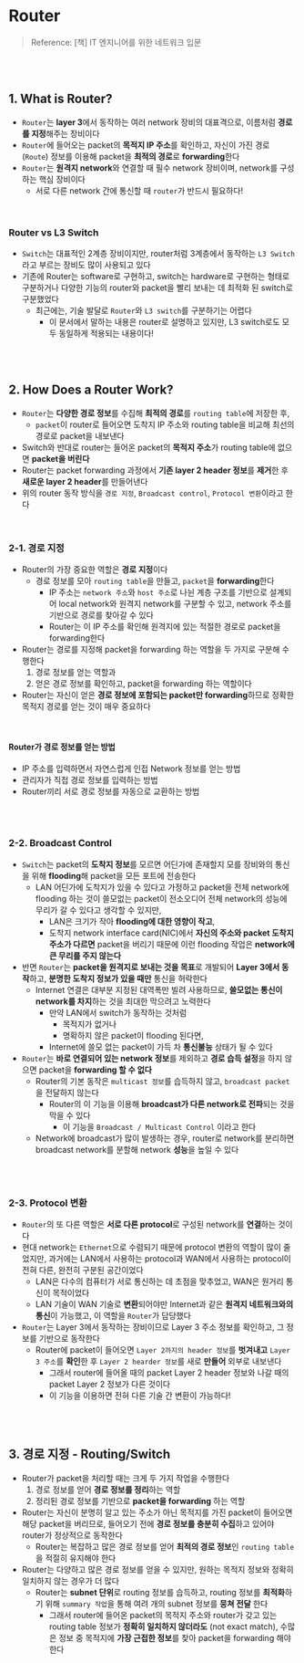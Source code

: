 # Router

> Reference: [책] IT 엔지니어를 위한 네트워크 입문

<br>

<br>

## 1. What is Router?

- `Router`는 **layer 3**에서 동작하는 여러 network 장비의 대표격으로, 이름처럼 **경로를 지정**해주는 장비이다
- `Router`에 들어오는 packet의 **목적지 IP 주소**를 확인하고, 자신이 가진 경로(`Route`) 정보를 이용해 packet을 **최적의 경로**로 **forwarding**한다
- `Router`는 **원격지 network**와 연결할 때 필수 network 장비이며, network를 구성하는 핵심 장비이다
  - 서로 다른 network 간에 통신할 때 `router`가 반드시 필요하다!

<br>

### Router vs L3 Switch

- `Switch`는 대표적인 2계층 장비이지만, router처럼 3계층에서 동작하는 `L3 Switch`라고 부르는 장비도 많이 사용되고 있다
- 기존에 Router는 software로 구현하고, switch는 hardware로 구현하는 형태로 구분하거나 다양한 기능의 router와 packet을 빨리 보내는 데 최적화 된 switch로 구분했었다
  - 최근에는, 기술 발달로 `Router`와 `L3 switch`를 구분하기는 어렵다
    - 이 문서에서 말하는 내용은 router로 설명하고 있지만, L3 switch로도 모두 동일하게 적용되는 내용이다!

<br>

<br>

## 2. How Does a Router Work?

- `Router`는 **다양한 경로 정보**를 수집해 **최적의 경로**를 `routing table`에 저장한 후, 
  - `packet`이 router로 들어오면 도착지 IP 주소와 routing table을 비교해 최선의 경로로 packet을 내보낸다
- Switch와 반대로 router는 들어온 packet의 **목적지 주소**가 routing table에 없으면 **packet을 버린다**
- Router는 packet forwarding 과정에서 **기존 layer 2 header 정보**를 **제거**한 후 **새로운 layer 2 header**를 만들어낸다
- 위의 router 동작 방식을 `경로 지정`, `Broadcast control`, `Protocol 변환`이라고 한다

<br>

### 2-1. 경로 지정

- Router의 가장 중요한 역할은 **경로 지정**이다
  - 경로 정보를 모아 `routing table`을 만들고, `packet`을 **forwarding**한다
    - IP 주소는 `network 주소`와 `host 주소`로 나뉜 계층 구조를 기반으로 설계되어 local network와 원격지 network를 구분할 수 있고, network 주소를 기반으로 경로를 찾아갈 수 있다
    - Router는 이 IP 주소를 확인해 원격지에 있는 적절한 경로로 packet을 forwarding한다
- Router는 경로를 지정해 packet을 forwarding 하는 역할을 두 가지로 구분해 수행한다
  1. 경로 정보를 얻는 역할과
  2. 얻은 경로 정보를 확인하고, packet을 forwarding 하는 역할이다
- Router는 자신이 얻은 **경로 정보에 포함되는 packet만 forwarding**하므로 정확한 목적지 경로를 얻는 것이 매우 중요하다

<br>

#### Router가 경로 정보를 얻는 방법

- IP 주소를 입력하면서 자연스럽게 인접 Network 정보를 얻는 방법
- 관리자가 직접 경로 정보를 입력하는 방법
- Router끼리 서로 경로 정보를 자동으로 교환하는 방법

<br>

<br>

### 2-2. Broadcast Control

- `Switch`는 packet의 **도착지 정보**를 모르면 어딘가에 존재할지 모를 장비와의 통신을 위해 **flooding**해 packet을 모든 포트에 전송한다
  - LAN 어딘가에 도착지가 있을 수 있다고 가정하고 packet을 전체 network에 flooding 하는 것이 쓸모없는 packet이 전소오디어 전체 network의 성능에 무리가 갈 수 있다고 생각할 수 있지만, 
    - LAN은 크기가 작아 **flooding에 대한 영향이 작고**, 
    - 도착지 network interface card(NIC)에서 **자신의 주소와 packet 도착지 주소가 다르면** packet을 버리기 때문에 이런 flooding 작업은 **network에 큰 무리를 주지 않는다**
- 반면 `Router`는 **packet을 원격지로 보내는 것을 목표**로 개발되어 **Layer 3에서 동작**하고, **분명한 도착지 정보가 있을 때만** 통신을 허락한다
  - Internet 연결은 대부분 지정된 대역폭만 빌려 사용하므로, **쓸모없는 통신이 network를 차지**하는 것을 최대한 막으려고 노력한다
    - 만약 LAN에서 switch가 동작하는 것처럼 
      - 목적지가 없거나
      - 명확하지 않은 packet이 flooding 된다면,
    - Internet에 쓸모 없는 packet이 가득 차 **통신불능** 상태가 될 수 있다
- `Router`는 **바로 연결되어 있는 network 정보**를 제외하고 **경로 습득 설정**을 하지 않으면 packet을 **forwarding 할 수 없다**
  - Router의 기본 동작은 `multicast 정보`를 습득하지 않고, `broadcast packet`을 전달하지 않는다
    - Router의 이 기능을 이용해 **broadcast가 다른 network로 전파**되는 것을 막을 수 있다
      - 이 기능을 `Broadcast / Multicast Control` 이라고 한다
  - Network에 broadcast가 많이 발생하는 경우, router로 network를 분리하면 broadcast network를 분할해 network **성능**을 높일 수 있다

<br>

<br>

### 2-3. Protocol 변환

- `Router`의 또 다른 역할은 **서로 다른 protocol**로 구성된 network를 **연결**하는 것이다
- 현대 network는 `Ethernet`으로 수렴되기 때문에 protocol 변환의 역할이 많이 줄었지만, 과거에는 LAN에서 사용하는 protocol과 WAN에서 사용하는 protocol이 전혀 다른, 완전히 구분된 공간이었다
  - LAN은 다수의 컴퓨터가 서로 통신하는 데 초점을 맞추었고, WAN은 원거리 통신이 목적이었다
  - LAN 기술이 WAN 기술로 **변환**되어야만 Internet과 같은 **원격지 네트워크와의 통신**이 가능했고, 이 역할을 `Router`가 담당했다
- `Router`는 Layer 3에서 동작하는 장비이므로 Layer 3 주소 정보를 확인하고, 그 정보를 기반으로 동작한다
  - Router에 packet이 들어오면 `Layer 2까지의 header 정보`를 **벗겨내고** `Layer 3 주소`를 **확인**한 후 `Layer 2 hearder 정보`를 새로 **만들어** 외부로 내보낸다
    - 그래서 router에 들어올 때의 packet Layer 2  header 정보와 나갈 때의 packet Layer 2 정보가 다른 것이다
    - 이 기능을 이용하면 전혀 다른 기술 간 변환이 가능하다!

<br>

<br>

## 3. 경로 지정 - Routing/Switch

- Router가 packet을 처리할 때는 크게 두 가지 작업을 수행한다
  1. 경로 정보를 얻어 **경로 정보를 정리**하는 역할
  2. 정리된 경로 정보를 기반으로 **packet을 forwarding** 하는 역할
- Router는 자신이 분명히 알고 있는 주소가 아닌 목적지를 가진 packet이 들어오면 해당 packet을 버리므로, 들어오기 전에 **경로 정보를 충분히 수집**하고 있어야 router가 정상적으로 동작한다
  - Router는 복잡하고 많은 경로 정보를 얻어 **최적의 경로 정보**인 `routing table`을 적절히 유지해야 한다
- Router는 다양하고 많은 경로 정보를 얻을 수 있지만, 원하는 목적지 정보와 정확히 일치하지 않는 경우가 더 많다
  - Router는 **subnet 단위**로 routing 정보를 습득하고, routing 정보를 **최적화**하기 위해 `summary 작업`을 통해 여려 개의 subnet 정보를 **뭉쳐 전달** 한다
    - 그래서 router에 들어온 packet의 목적지 주소와 router가 갖고 있는 routing table 정보가 **정확히 일치하지 않더라도** (not exact match), 수많은 정보 중 목적지에 **가장 근접한 정보**를 찾아 packet을 forwarding 해야한다 
